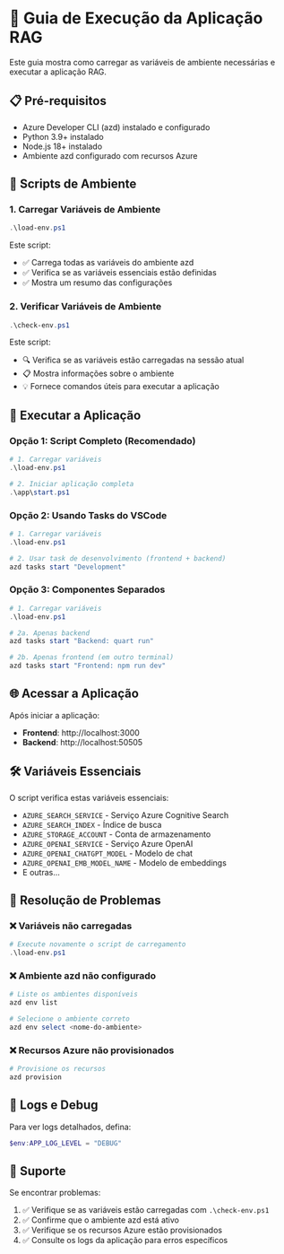# 🚀 Guia de Execução da Aplicação RAG

Este guia mostra como carregar as variáveis de ambiente necessárias e executar a aplicação RAG.

## 📋 Pré-requisitos

- Azure Developer CLI (azd) instalado e configurado
- Python 3.9+ instalado
- Node.js 18+ instalado
- Ambiente azd configurado com recursos Azure

## 🔧 Scripts de Ambiente

### 1. Carregar Variáveis de Ambiente

```powershell
.\load-env.ps1
```

Este script:
- ✅ Carrega todas as variáveis do ambiente azd
- ✅ Verifica se as variáveis essenciais estão definidas
- ✅ Mostra um resumo das configurações

### 2. Verificar Variáveis de Ambiente

```powershell
.\check-env.ps1
```

Este script:
- 🔍 Verifica se as variáveis estão carregadas na sessão atual
- 📋 Mostra informações sobre o ambiente
- 💡 Fornece comandos úteis para executar a aplicação

## 🚀 Executar a Aplicação

### Opção 1: Script Completo (Recomendado)
```powershell
# 1. Carregar variáveis
.\load-env.ps1

# 2. Iniciar aplicação completa
.\app\start.ps1
```

### Opção 2: Usando Tasks do VSCode
```powershell
# 1. Carregar variáveis
.\load-env.ps1

# 2. Usar task de desenvolvimento (frontend + backend)
azd tasks start "Development"
```

### Opção 3: Componentes Separados
```powershell
# 1. Carregar variáveis
.\load-env.ps1

# 2a. Apenas backend
azd tasks start "Backend: quart run"

# 2b. Apenas frontend (em outro terminal)
azd tasks start "Frontend: npm run dev"
```

## 🌐 Acessar a Aplicação

Após iniciar a aplicação:
- **Frontend**: http://localhost:3000
- **Backend**: http://localhost:50505

## 🛠️ Variáveis Essenciais

O script verifica estas variáveis essenciais:
- `AZURE_SEARCH_SERVICE` - Serviço Azure Cognitive Search
- `AZURE_SEARCH_INDEX` - Índice de busca
- `AZURE_STORAGE_ACCOUNT` - Conta de armazenamento
- `AZURE_OPENAI_SERVICE` - Serviço Azure OpenAI
- `AZURE_OPENAI_CHATGPT_MODEL` - Modelo de chat
- `AZURE_OPENAI_EMB_MODEL_NAME` - Modelo de embeddings
- E outras...

## 🔧 Resolução de Problemas

### ❌ Variáveis não carregadas
```powershell
# Execute novamente o script de carregamento
.\load-env.ps1
```

### ❌ Ambiente azd não configurado
```powershell
# Liste os ambientes disponíveis
azd env list

# Selecione o ambiente correto
azd env select <nome-do-ambiente>
```

### ❌ Recursos Azure não provisionados
```powershell
# Provisione os recursos
azd provision
```

## 📝 Logs e Debug

Para ver logs detalhados, defina:
```powershell
$env:APP_LOG_LEVEL = "DEBUG"
```

## 🤝 Suporte

Se encontrar problemas:
1. ✅ Verifique se as variáveis estão carregadas com `.\check-env.ps1`
2. ✅ Confirme que o ambiente azd está ativo
3. ✅ Verifique se os recursos Azure estão provisionados
4. ✅ Consulte os logs da aplicação para erros específicos